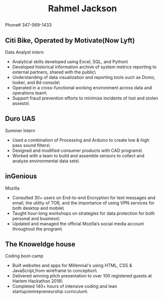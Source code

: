# <p align="center">Rahmel Jackson
  Phone# 347-569-1433</p>

## Citi Bike, Operated by Motivate(Now Lyft)
Data Analyst intern
* Analytical skills developed using Excel, SQL, and Python\
* Developed historical information archive of system metrics reporting to external partners, shared with the public\
* Understanding of data visualization and reporting tools such as Domo, looker, and 8d console\
* Operated in a cross-functional working environment across data and operations team\
* Support fraud prevention efforts to minimize incidents of lost and stolen assests\


## Duro UAS
Summer Intern
* Used a combination of Processing and Arduino to create low & high pass sound filters\
* Designed and modified consumer products with CAD programs\
* Worked with a team to build and assemble sensors to collect and analyze environmental data sets\

## inGenious
Mozilla
* Consulted 30+ users on End-to-end Encryption for text messages and email, the utility of TOR, and the importance of using VPN services for both desktop and mobile\
* Taught hour-long workshops on strategies for data protection for both personal and business\
* Updated and managed the official Mozilla’s social media account throughout the program\

## The Knoweldge house
Coding boot-camp
* Built websites and apps for Millennial's using HTML, CSS & JavaScript,from wireframe to conception\
* Delivered winning pitch presentation to over 100 registered guests at Harlem Hackathon 2016\
* Completed 140+ hours of intensive coding and lean startup/entrepreneurship curriculum\
